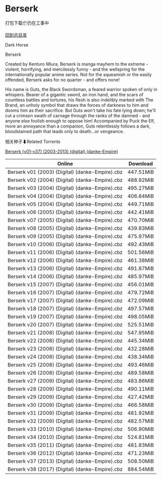 # Berserk

打包下载📦仍在工事中

[回到总目录](/Catalogs.md)

Dark Horse

Berserk

Created by Kenturo Miura, Berserk is manga mayhem to the extreme - violent, horrifying, and mercilessly funny - and the wellspring for the internationally popular anime series. Not for the squeamish or the easily offended, Berserk asks for no quarter - and offers none! 

His name is Guts, the Black Swordsman, a feared warrior spoken of only in whispers. Bearer of a gigantic sword, an iron hand, and the scars of countless battles and tortures, his flesh is also indelibly marked with The Brand, an unholy symbol that draws the forces of darkness to him and dooms him as their sacrifice. But Guts won't take his fate lying down; he'll cut a crimson swath of carnage through the ranks of the damned - and anyone else foolish enough to oppose him! Accompanied by Puck the Elf, more an annoyance than a companion, Guts relentlessly follows a dark, bloodstained path that leads only to death...or vengeance.





相关种子⬇Related Torrents

[Berserk (v01-v37) (2003-2013) (digital) (danke-Empire)](https://github.com/alicewish/markdown/blob/master/torrent/Berserk--v01-v37---2003-2013---digital---danke-Empire.md)

Online | Download
--- | ---
Berserk v01 (2003) (Digital) (danke-Empire).cbz | 447.51MiB
Berserk v02 (2004) (Digital) (danke-Empire).cbz | 488.92MiB
Berserk v03 (2004) (Digital) (danke-Empire).cbz | 495.27MiB
Berserk v04 (2004) (Digital) (danke-Empire).cbz | 406.84MiB
Berserk v05 (2004) (Digital) (danke-Empire).cbz | 449.71MiB
Berserk v06 (2005) (Digital) (danke-Empire).cbz | 442.41MiB
Berserk v07 (2005) (Digital) (danke-Empire).cbz | 470.70MiB
Berserk v08 (2005) (Digital) (danke-Empire).cbz | 439.83MiB
Berserk v09 (2005) (Digital) (danke-Empire).cbz | 475.97MiB
Berserk v10 (2006) (Digital) (danke-Empire).cbz | 492.43MiB
Berserk v11 (2006) (Digital) (danke-Empire).cbz | 501.56MiB
Berserk v12 (2006) (Digital) (danke-Empire).cbz | 461.38MiB
Berserk v13 (2006) (Digital) (danke-Empire).cbz | 491.87MiB
Berserk v14 (2006) (Digital) (danke-Empire).cbz | 485.97MiB
Berserk v15 (2007) (Digital) (danke-Empire).cbz | 456.01MiB
Berserk v16 (2007) (Digital) (danke-Empire).cbz | 479.72MiB
Berserk v17 (2007) (Digital) (danke-Empire).cbz | 472.09MiB
Berserk v18 (2007) (Digital) (danke-Empire).cbz | 497.57MiB
Berserk v19 (2007) (Digital) (danke-Empire).cbz | 498.05MiB
Berserk v20 (2007) (Digital) (danke-Empire).cbz | 525.51MiB
Berserk v21 (2008) (Digital) (danke-Empire).cbz | 547.95MiB
Berserk v22 (2008) (Digital) (danke-Empire).cbz | 445.34MiB
Berserk v23 (2008) (Digital) (danke-Empire).cbz | 432.28MiB
Berserk v24 (2008) (Digital) (danke-Empire).cbz | 438.34MiB
Berserk v25 (2008) (Digital) (danke-Empire).cbz | 493.46MiB
Berserk v26 (2008) (Digital) (danke-Empire).cbz | 489.58MiB
Berserk v27 (2009) (Digital) (danke-Empire).cbz | 483.86MiB
Berserk v28 (2009) (Digital) (danke-Empire).cbz | 490.11MiB
Berserk v29 (2009) (Digital) (danke-Empire).cbz | 427.42MiB
Berserk v30 (2009) (Digital) (danke-Empire).cbz | 466.58MiB
Berserk v31 (2009) (Digital) (danke-Empire).cbz | 481.92MiB
Berserk v32 (2009) (Digital) (danke-Empire).cbz | 482.57MiB
Berserk v33 (2010) (Digital) (danke-Empire).cbz | 506.90MiB
Berserk v34 (2010) (Digital) (danke-Empire).cbz | 524.81MiB
Berserk v35 (2011) (Digital) (danke-Empire).cbz | 481.83MiB
Berserk v36 (2012) (Digital) (danke-Empire).cbz | 471.23MiB
Berserk v37 (2013) (Digital) (danke-Empire).cbz | 508.50MiB
Berserk v38 (2017) (Digital) (danke-Empire).cbz | 884.54MiB